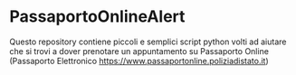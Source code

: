 # PassaportoOnlineAlert
Questo repository contiene piccoli e semplici script python volti ad aiutare che si trovi a dover prenotare un appuntamento su Passaporto Online (Passaporto Elettronico https://www.passaportonline.poliziadistato.it)
